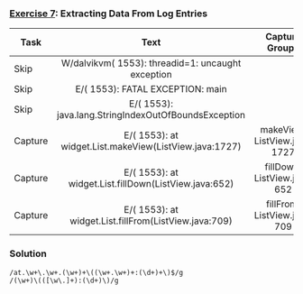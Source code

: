 ### [Exercise 7](https://regexone.com/problem/extracting_log_data): Extracting Data From Log Entries

| Task    |                          Text                          |        Capture Groups         |
| ------- | :----------------------------------------------------: | :---------------------------: |
| Skip    |   W/dalvikvm( 1553): threadid=1: uncaught exception    |                               |
| Skip    |            E/( 1553): FATAL EXCEPTION: main            |                               |
| Skip    |  E/( 1553): java.lang.StringIndexOutOfBoundsException  |                               |
| Capture | E/( 1553): at widget.List.makeView(ListView.java:1727) | makeView, ListView.java, 1727 |
| Capture | E/( 1553): at widget.List.fillDown(ListView.java:652)  | fillDown, ListView.java, 652  |
| Capture | E/( 1553): at widget.List.fillFrom(ListView.java:709)  | fillFrom, ListView.java, 709  |

### Solution

```
/at.\w+\.\w+.(\w+)+\((\w+.\w+)+:(\d+)+\)$/g
/(\w+)\(([\w\.]+):(\d+)\)/g
```
